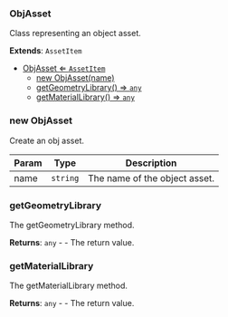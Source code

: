 <a name="ObjAsset"></a>

### ObjAsset 
Class representing an object asset.


**Extends**: <code>AssetItem</code>  

* [ObjAsset ⇐ <code>AssetItem</code>](#ObjAsset)
    * [new ObjAsset(name)](#new-ObjAsset)
    * [getGeometryLibrary() ⇒ <code>any</code>](#getGeometryLibrary)
    * [getMaterialLibrary() ⇒ <code>any</code>](#getMaterialLibrary)

<a name="new_ObjAsset_new"></a>

### new ObjAsset
Create an obj asset.


| Param | Type | Description |
| --- | --- | --- |
| name | <code>string</code> | The name of the object asset. |

<a name="ObjAsset+getGeometryLibrary"></a>

### getGeometryLibrary
The getGeometryLibrary method.


**Returns**: <code>any</code> - - The return value.  
<a name="ObjAsset+getMaterialLibrary"></a>

### getMaterialLibrary
The getMaterialLibrary method.


**Returns**: <code>any</code> - - The return value.  

